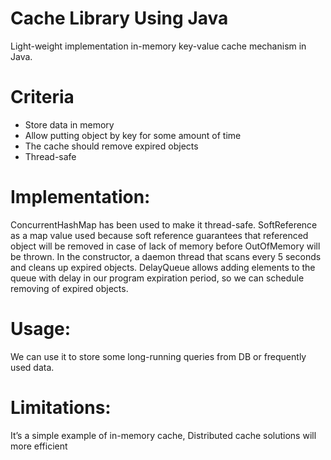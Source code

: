 # Cache Library Using Java

Light-weight implementation in-memory key-value cache mechanism in Java.

# Criteria

- Store data in memory
- Allow putting object by key for some amount of time
- The cache should remove expired objects
- Thread-safe


# Implementation:

ConcurrentHashMap has been used to make it thread-safe.
SoftReference<Object> as a map value used because soft reference guarantees that referenced object will be removed in case of lack of memory before OutOfMemory will be thrown.
In the constructor, a daemon thread that scans every 5 seconds and cleans up expired objects.
DelayQueue allows adding elements to the queue with delay in our program expiration period, so we can schedule removing of expired objects.

# Usage:
We can use it to store some long-running queries from DB or frequently used data.

# Limitations:

It’s a simple example of in-memory cache,
Distributed cache solutions will more efficient

